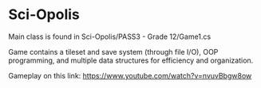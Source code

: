 # Sci-Opolis
Main class is found in Sci-Opolis/PASS3 - Grade 12/Game1.cs

Game contains a tileset and save system (through file I/O), OOP programming, and multiple data structures for efficiency and organization.

Gameplay on this link: https://www.youtube.com/watch?v=nvuvBbgw8ow 
